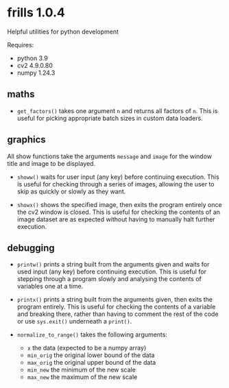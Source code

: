 # frills 1.0.4

Helpful utilities for python development

Requires:
- python	3.9
- cv2 		4.9.0.80
- numpy   1.24.3

## maths

- `get_factors()` takes one argument `n` and returns all factors of `n`. This is useful for picking appropriate batch sizes in custom data loaders. 

## graphics

All show functions take the arguments `message` and `image` for the window title and image to be displayed.

- `showw()` waits for user input (any key) before continuing execution. This is useful for checking through a series of images, allowing the user to skip as quickly or slowly as they want. 

- `showx()` shows the specified image, then exits the program entirely once the cv2 window is closed. This is useful for checking the contents of an image dataset are as expected without having to manually halt further execution. 

## debugging

- `printw()` prints a string built from the arguments given and waits for used input (any key) before continuing execution. This is useful for stepping through a program slowly and analysing the contents of variables one at a time. 

- `printx()` prints a string built from the arguments given, then exits the program entirely. This is useful for checking the contents of a variable and breaking there, rather than having to comment the rest of the code or use `sys.exit()` underneath a `print()`. 

- `normalize_to_range()` takes the following arguments:
  - `x` the data (expected to be a numpy array)
  - `min_orig` the original lower bound of the data
  - `max_orig` the original upper bound of the data
  - `min_new` the minimum of the new scale
  - `max_new` the maximum of the new scale